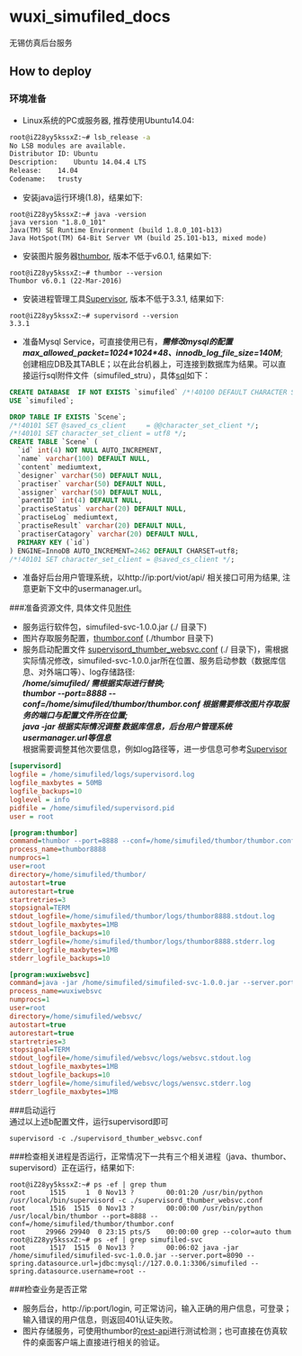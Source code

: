 # wuxi_simufiled_docs

无锡仿真后台服务 

## How to deploy

### 环境准备
 - Linux系统的PC或服务器, 推荐使用Ubuntu14.04:    
```Bash
root@iZ28yy5kssxZ:~# lsb_release -a 
No LSB modules are available.
Distributor ID:	Ubuntu
Description:	Ubuntu 14.04.4 LTS
Release:	14.04
Codename:	trusty
```
 - 安装java运行环境(1.8)，结果如下:    
```shell
root@iZ28yy5kssxZ:~# java -version
java version "1.8.0_101"
Java(TM) SE Runtime Environment (build 1.8.0_101-b13)
Java HotSpot(TM) 64-Bit Server VM (build 25.101-b13, mixed mode)
```
 - 安装图片服务器[thumbor](http://thumbor.readthedocs.io/en/latest/index.html), 版本不低于v6.0.1, 结果如下:    
```shell
root@iZ28yy5kssxZ:~# thumbor --version
Thumbor v6.0.1 (22-Mar-2016)
```
 - 安装进程管理工具[Supervisor](http://www.supervisord.org), 版本不低于3.3.1, 结果如下:   
```shell
root@iZ28yy5kssxZ:~# supervisord --version
3.3.1
```
 - 准备Mysql Service，可直接使用已有，___需修改mysql的配置 max_allowed_packet=1024\*1024\*48、innodb_log_file_size=140M___; 创建相应DB及其TABLE；以在此台机器上，可连接到数据库为结果。可以直接运行sql附件文件（simufiled_stru），具体[sql](https://github.com/shlhs/wuxi_simufiled_docs/blob/master/sql_back/simufiled_stru.sql)如下：  
```sql
CREATE DATABASE  IF NOT EXISTS `simufiled` /*!40100 DEFAULT CHARACTER SET utf8 */;
USE `simufiled`;

DROP TABLE IF EXISTS `Scene`;
/*!40101 SET @saved_cs_client     = @@character_set_client */;
/*!40101 SET character_set_client = utf8 */;
CREATE TABLE `Scene` (
  `id` int(4) NOT NULL AUTO_INCREMENT,
  `name` varchar(100) DEFAULT NULL,
  `content` mediumtext,
  `designer` varchar(50) DEFAULT NULL,
  `practiser` varchar(50) DEFAULT NULL,
  `assigner` varchar(50) DEFAULT NULL,
  `parentID` int(4) DEFAULT NULL,
  `practiseStatus` varchar(20) DEFAULT NULL,
  `practiseLog` mediumtext,
  `practiseResult` varchar(20) DEFAULT NULL,
  `practiserCatagory` varchar(20) DEFAULT NULL,
  PRIMARY KEY (`id`)
) ENGINE=InnoDB AUTO_INCREMENT=2462 DEFAULT CHARSET=utf8;
/*!40101 SET character_set_client = @saved_cs_client */;

```
 - 准备好后台用户管理系统，以http://ip:port/viot/api/ 相关接口可用为结果, 注意更新下文中的usermanager.url。   
 
###准备资源文件, 具体文件见[附件](https://github.com/shlhs/wuxi_simufiled_docs/blob/master/deploy_config)
 - 服务运行软件包，simufiled-svc-1.0.0.jar (./ 目录下)
 - 图片存取服务配置，[thumbor.conf](https://github.com/shlhs/wuxi_simufiled_docs/blob/master/deploy_config/thumbor/thumbor.conf) (./thumbor 目录下)
 - 服务启动配置文件 [supervisord_thumber_websvc.conf](https://github.com/shlhs/wuxi_simufiled_docs/blob/master/deploy_config/supervisord_thumber_websvc.conf) (./ 目录下)，需根据实际情况修改，simufiled-svc-1.0.0.jar所在位置、服务启动参数（数据库信息、对外端口等）、log存储路径:     
  ***/home/simufiled/ 需根据实际进行替换;***      
  ***thumbor --port=8888 --conf=/home/simufiled/thumbor/thumbor.conf 根据需要修改图片存取服务的端口与配置文件所在位置;***                    
  ***java -jar 根据实际情况调整 数据库信息，后台用户管理系统usermanager.url等信息***          
  根据需要调整其他次要信息，例如log路径等，进一步信息可参考[Supervisor](http://www.supervisord.org)      
```ini
[supervisord]
logfile = /home/simufiled/logs/supervisord.log
logfile_maxbytes = 50MB
logfile_backups=10
loglevel = info
pidfile = /home/simufiled/supervisord.pid
user = root

[program:thumbor]
command=thumbor --port=8888 --conf=/home/simufiled/thumbor/thumbor.conf
process_name=thumbor8888
numprocs=1
user=root
directory=/home/simufiled/thumbor/
autostart=true
autorestart=true
startretries=3
stopsignal=TERM
stdout_logfile=/home/simufiled/thumbor/logs/thumbor8888.stdout.log
stdout_logfile_maxbytes=1MB
stdout_logfile_backups=10
stderr_logfile=/home/simufiled/thumbor/logs/thumbor8888.stderr.log
stderr_logfile_maxbytes=1MB
stderr_logfile_backups=10

[program:wuxiwebsvc]
command=java -jar /home/simufiled/simufiled-svc-1.0.0.jar --server.port=8090 --spring.datasource.url=jdbc:mysql://127.0.0.1:3306/simufiled --spring.datasource.username=root --spring.datasource.password=xxxx --usermanager.url=http://114.215.90.83:8082/viot/api/
process_name=wuxiwebsvc
numprocs=1
user=root
directory=/home/simufiled/websvc/
autostart=true
autorestart=true
startretries=3
stopsignal=TERM
stdout_logfile=/home/simufiled/websvc/logs/websvc.stdout.log
stdout_logfile_maxbytes=1MB
stdout_logfile_backups=10
stderr_logfile=/home/simufiled/websvc/logs/wensvc.stderr.log
stderr_logfile_maxbytes=1MB
```

###启动运行    
通过以上述b配置文件，运行supervisord即可     
```shell
supervisord -c ./supervisord_thumber_websvc.conf
```

###检查相关进程是否运行，正常情况下一共有三个相关进程（java、thumbor、supervisord）正在运行，结果如下:    
```shell
root@iZ28yy5kssxZ:~# ps -ef | grep thum
root      1515     1  0 Nov13 ?        00:01:20 /usr/bin/python /usr/local/bin/supervisord -c ./supervisord_thumber_websvc.conf
root      1516  1515  0 Nov13 ?        00:00:00 /usr/bin/python /usr/local/bin/thumbor --port=8888 --conf=/home/simufiled/thumbor/thumbor.conf
root     29966 29940  0 23:15 pts/5    00:00:00 grep --color=auto thum
root@iZ28yy5kssxZ:~# ps -ef | grep simufiled-svc
root      1517  1515  0 Nov13 ?        00:06:02 java -jar /home/simufiled/simufiled-svc-1.0.0.jar --server.port=8090 --spring.datasource.url=jdbc:mysql://127.0.0.1:3306/simufiled --spring.datasource.username=root --
```

###检查业务是否正常
 - 服务后台，http://ip:port/login, 可正常访问，输入正确的用户信息，可登录；输入错误的用户信息，则返回401认证失败。
 - 图片存储服务，可使用thumbor的[rest-api](http://thumbor.readthedocs.io/en/latest/how_to_upload_images.html)进行测试检测；也可直接在仿真软件的桌面客户端上直接进行相关的验证。
